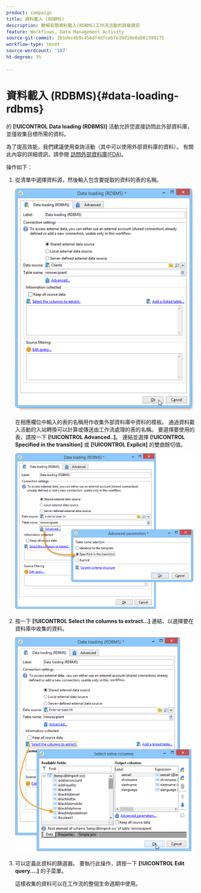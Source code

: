 ```yaml
---
product: campaign
title: 資料載入 (RDBMS)
description: 瞭解有關資料載入(RDBMS)工作流活動的詳細資訊
feature: Workflows, Data Management Activity
source-git-commit: 2b1dec4b9c456df4dfcebfe10d18e0ab01599275
workflow-type: tm+mt
source-wordcount: '187'
ht-degree: 3%

---
```


# 資料載入 (RDBMS){#data-loading-rdbms}



的 **[!UICONTROL Data loading (RDBMS)]** 活動允許您直接訪問此外部資料庫，並僅收集目標所需的資料。

為了提高效能，我們建議使用查詢活動（其中可以使用外部資料庫的資料）。 有關此內容的詳細資訊，請參閱 [訪問外部資料庫(FDA)](accessing-an-external-database--fda-.md)。

操作如下：

1. 從清單中選擇資料源，然後輸入包含要提取的資料的表的名稱。

   ![](assets/s_advuser_wf_sgbd_sample_1.png)

   在相應欄位中輸入的表的名稱用作收集外部資料庫中資料的模板。 通過資料載入活動的入站轉換可以計算或傳送由工作流處理的表的名稱。 要選擇要使用的表，請按一下 **[!UICONTROL Advanced..]**。 連結並選擇 **[!UICONTROL Specified in the transition]** 或 **[!UICONTROL Explicit]** 的雙曲餘切值。

   ![](assets/s_advuser_wf_sgbd_sample_5.png)

1. 按一下 **[!UICONTROL Select the columns to extract...]** 連結，以選擇要在資料庫中收集的資料。

   ![](assets/s_advuser_wf_sgbd_sample_2.png)

1. 可以定義此資料的篩選器。 要執行此操作，請按一下 **[!UICONTROL Edit query....]** 的子菜單。

   這樣收集的資料可以在工作流的整個生命週期中使用。
